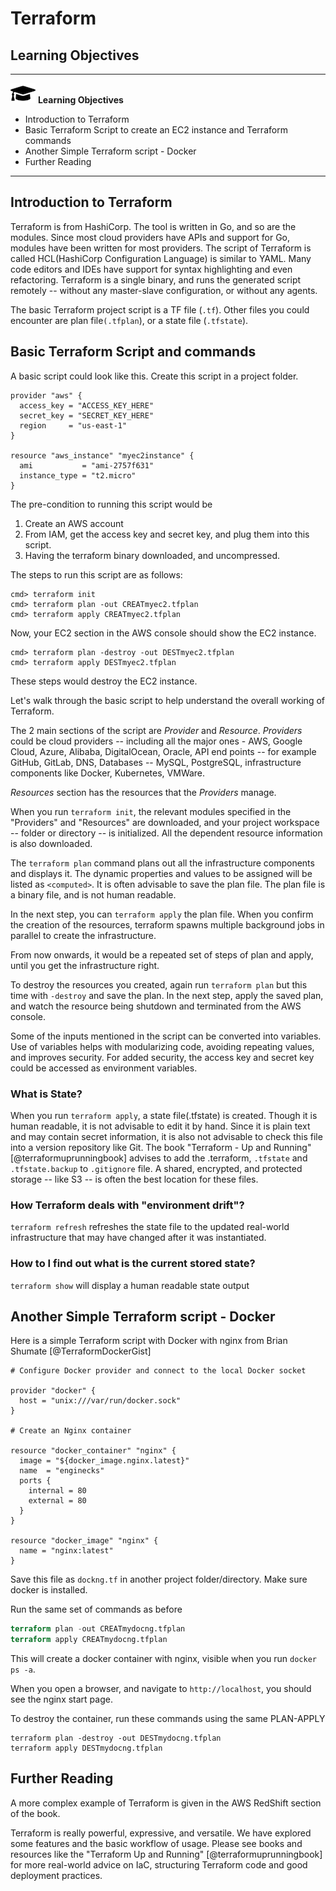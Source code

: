 # Terraform


## Learning Objectives


---

![](images/learning.png) **Learning Objectives**

* Introduction to Terraform
* Basic Terraform Script to create an EC2 instance and Terraform commands
* Another Simple Terraform script - Docker
* Further Reading


---


## Introduction to Terraform

Terraform is from HashiCorp. The tool is written in Go, and so are the
modules. Since most cloud providers have APIs and support for Go,
modules have been written for most providers.  The script of Terraform
is called HCL(HashiCorp Configuration Language) is similar to
YAML. Many code editors and IDEs have support for syntax highlighting
and even refactoring.  Terraform is a single binary, and runs the
generated script remotely -- without any master-slave configuration, or
without any agents.

The basic Terraform project script is a TF file (`.tf`). Other files you
could encounter are plan file`(.tfplan`), or a state file (`.tfstate`).

## Basic Terraform Script and commands


A basic script could look like this. Create this script in a project
folder.

```
provider "aws" {
  access_key = "ACCESS_KEY_HERE"
  secret_key = "SECRET_KEY_HERE"
  region     = "us-east-1"
}

resource "aws_instance" "myec2instance" {
  ami           = "ami-2757f631"
  instance_type = "t2.micro"
}
```

The pre-condition to running this script would be

1. Create an AWS account
2. From IAM, get the access key and secret key, and plug them into this script.
3. Having the terraform binary downloaded, and uncompressed.

The steps to run this script are as follows:

```
cmd> terraform init
cmd> terraform plan -out CREATmyec2.tfplan
cmd> terraform apply CREATmyec2.tfplan
```
Now, your EC2 section in the AWS console should show the EC2 instance.

```
cmd> terraform plan -destroy -out DESTmyec2.tfplan
cmd> terraform apply DESTmyec2.tfplan
```

These steps would destroy the EC2 instance.

Let's walk through the basic script to help understand the overall working of Terraform.

The 2 main sections of the script are *Provider* and *Resource*.
*Providers* could be cloud providers -- including all the major ones -
AWS, Google Cloud, Azure, Alibaba, DigitalOcean, Oracle, API end
points -- for example GitHub, GitLab, DNS, Databases -- MySQL,
PostgreSQL, infrastructure components like Docker, Kubernetes,
VMWare. 

*Resources* section has the resources that the *Providers*
manage.

When you run ```terraform init```, the relevant modules specified in
the "Providers" and "Resources" are downloaded, and your project
workspace  -- folder or directory -- is initialized. All the dependent
resource information is also downloaded.

The ```terraform plan``` command plans out all the infrastructure
components and displays it. The dynamic properties and values to be
assigned will be listed as `<computed>`.  It is often advisable to save
the plan file. The plan file is a binary file, and is not human
readable.

In the next step, you can ```terraform apply``` the plan file. When
you confirm the creation of the resources, terraform spawns multiple
background jobs in parallel to create the infrastructure.

From now onwards, it would be a repeated set of steps of plan and
apply, until you get the infrastructure right.

To destroy the resources you created, again run ```terraform plan```
but this time with ```-destroy``` and save the plan. In the next
step, apply the saved plan, and watch the resource being shutdown and
terminated from the AWS console.

Some of the inputs mentioned in the script can be converted into
variables. Use of variables helps with modularizing code, avoiding
repeating values, and improves security. For added security, the
access key and secret key could be accessed as environment variables.

### What is State?

When you run ```terraform apply```, a state file(.tfstate) is
created. Though it is human readable, it is not advisable to edit it
by hand. Since it is plain text and may contain secret information,
it is also not advisable to check this file into a version repository
like Git. The book "Terraform - Up and Running" [@terraformuprunningbook] advises to
add the .terraform, `.tfstate` and `.tfstate.backup` to `.gitignore` file. A
shared, encrypted, and protected storage -- like S3 -- is often the best
location for these files.

### How Terraform deals with "environment drift"?

```terraform refresh``` refreshes the state file to the updated
real-world infrastructure that may have changed after it was
instantiated.

### How to I find out what is the current stored state?

```terraform show``` will display a human readable state output


## Another Simple Terraform script - Docker


Here is a simple Terraform script with Docker with nginx from Brian Shumate [@TerraformDockerGist]

```
# Configure Docker provider and connect to the local Docker socket

provider "docker" {
  host = "unix:///var/run/docker.sock"
}

# Create an Nginx container

resource "docker_container" "nginx" {
  image = "${docker_image.nginx.latest}"
  name  = "enginecks"
  ports {
    internal = 80
    external = 80
  }
}

resource "docker_image" "nginx" {
  name = "nginx:latest"
}
```

Save this file as `dockng.tf` in another project folder/directory. Make
sure docker is installed.

Run the same set of commands as before

``` terraform init 
terraform plan -out CREATmydocng.tfplan 
terraform apply CREATmydocng.tfplan 
```


This will create a docker container with nginx, visible when you run ```docker ps -a```. 

When you open a browser, and navigate to `http://localhost`, you should see the nginx start page.

To destroy the container, run these commands using the same PLAN-APPLY

```
terraform plan -destroy -out DESTmydocng.tfplan
terraform apply DESTmydocng.tfplan
```

## Further Reading


A more complex example of Terraform is given in the AWS RedShift
section of the book.

Terraform is really powerful, expressive, and versatile. We have
explored some features and the basic workflow of usage.  Please see
books and resources like the "Terraform Up and Running" [@terraformuprunningbook] for more real-world
advice on IaC, structuring Terraform code and good deployment practices.
